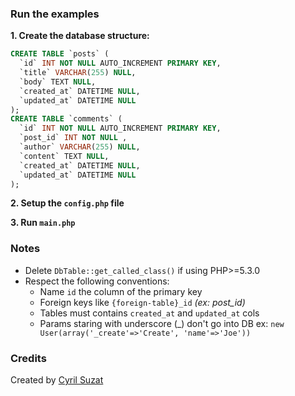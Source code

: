 ### Run the examples

**1. Create the database structure:**

```sql
CREATE TABLE `posts` (
  `id` INT NOT NULL AUTO_INCREMENT PRIMARY KEY,
  `title` VARCHAR(255) NULL,
  `body` TEXT NULL,
  `created_at` DATETIME NULL,
  `updated_at` DATETIME NULL
);
CREATE TABLE `comments` (
  `id` INT NOT NULL AUTO_INCREMENT PRIMARY KEY,
  `post_id` INT NOT NULL ,
  `author` VARCHAR(255) NULL,
  `content` TEXT NULL,
  `created_at` DATETIME NULL,
  `updated_at` DATETIME NULL
);
```

**2. Setup the `config.php` file**

**3. Run `main.php`**



### Notes

- Delete `DbTable::get_called_class()` if using PHP>=5.3.0
- Respect the following conventions:
  - Name `id` the column of the primary key
  - Foreign keys like `{foreign-table}_id` *(ex: post_id)*
  - Tables must contains `created_at` and `updated_at` cols
  - Params staring with underscore (_) don't go into DB
    ex: `new User(array('_create'=>'Create', 'name'=>'Joe'))`


### Credits

Created by [Cyril Suzat](http://cyrilsuzat.com)

